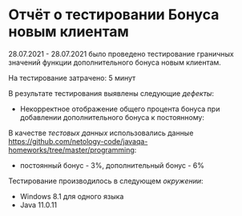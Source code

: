 # Отчёт о тестировании Бонуса новым клиентам

28.07.2021 - 28.07.2021 было проведено тестирование граничных значений функции дополнительного бонуса новым клиентам.


На тестирование затрачено: 5 минут

В результате тестирования выявлены следующие *дефекты*:

* Некорректное отображение общего процента бонуса при добавлении дополнительного бонуса к постоянному:
  


В качестве *тестовых данных* использовались данные https://github.com/netology-code/javaqa-homeworks/tree/master/programming:

* постоянный бонус - 3%, дополнительный бонус - 6%


Тестирование производилось в следующем *окружении*:

* Windows 8.1 для одного языка
* Java 11.0.11